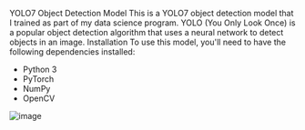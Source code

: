 YOLO7 Object Detection Model
This is a YOLO7 object detection model that I trained as part of my data science program. YOLO (You Only Look Once) is a popular object detection algorithm that uses a neural network to detect objects in an image.
Installation
 To use this model, you'll need to have the following dependencies installed:
* Python 3
* PyTorch
* NumPy
* OpenCV


![image](https://user-images.githubusercontent.com/113937079/228612613-734f1b3f-ed34-4d65-9cb5-bb777a40e79b.png)


